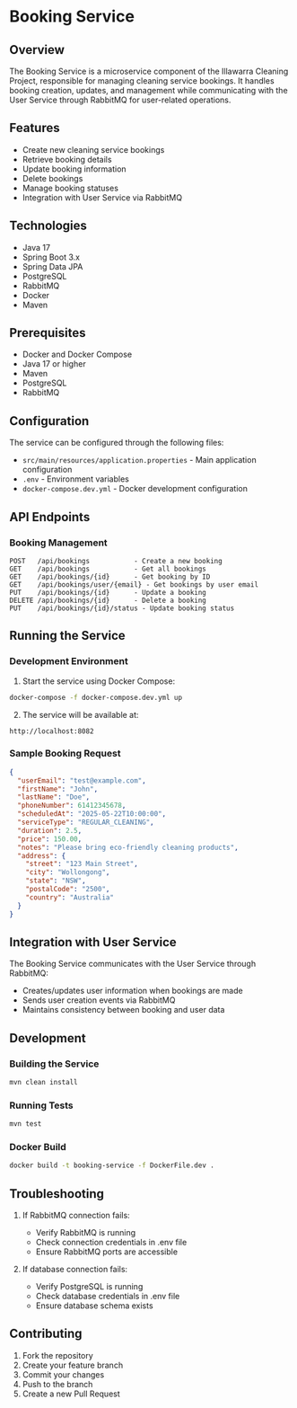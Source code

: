 # Booking Service

## Overview
The Booking Service is a microservice component of the Illawarra Cleaning Project, responsible for managing cleaning service bookings. It handles booking creation, updates, and management while communicating with the User Service through RabbitMQ for user-related operations.

## Features
- Create new cleaning service bookings
- Retrieve booking details
- Update booking information
- Delete bookings
- Manage booking statuses
- Integration with User Service via RabbitMQ

## Technologies
- Java 17
- Spring Boot 3.x
- Spring Data JPA
- PostgreSQL
- RabbitMQ
- Docker
- Maven

## Prerequisites
- Docker and Docker Compose
- Java 17 or higher
- Maven
- PostgreSQL
- RabbitMQ

## Configuration
The service can be configured through the following files:
- `src/main/resources/application.properties` - Main application configuration
- `.env` - Environment variables
- `docker-compose.dev.yml` - Docker development configuration

## API Endpoints

### Booking Management
```
POST   /api/bookings           - Create a new booking
GET    /api/bookings           - Get all bookings
GET    /api/bookings/{id}      - Get booking by ID
GET    /api/bookings/user/{email} - Get bookings by user email
PUT    /api/bookings/{id}      - Update a booking
DELETE /api/bookings/{id}      - Delete a booking
PUT    /api/bookings/{id}/status - Update booking status
```

## Running the Service

### Development Environment
1. Start the service using Docker Compose:
```bash
docker-compose -f docker-compose.dev.yml up
```

2. The service will be available at:
```
http://localhost:8082
```

### Sample Booking Request
```json
{
  "userEmail": "test@example.com",
  "firstName": "John",
  "lastName": "Doe",
  "phoneNumber": 61412345678,
  "scheduledAt": "2025-05-22T10:00:00",
  "serviceType": "REGULAR_CLEANING",
  "duration": 2.5,
  "price": 150.00,
  "notes": "Please bring eco-friendly cleaning products",
  "address": {
    "street": "123 Main Street",
    "city": "Wollongong",
    "state": "NSW",
    "postalCode": "2500",
    "country": "Australia"
  }
}
```

## Integration with User Service
The Booking Service communicates with the User Service through RabbitMQ:
- Creates/updates user information when bookings are made
- Sends user creation events via RabbitMQ
- Maintains consistency between booking and user data

## Development

### Building the Service
```bash
mvn clean install
```

### Running Tests
```bash
mvn test
```

### Docker Build
```bash
docker build -t booking-service -f DockerFile.dev .
```

## Troubleshooting
1. If RabbitMQ connection fails:
   - Verify RabbitMQ is running
   - Check connection credentials in .env file
   - Ensure RabbitMQ ports are accessible

2. If database connection fails:
   - Verify PostgreSQL is running
   - Check database credentials in .env file
   - Ensure database schema exists

## Contributing
1. Fork the repository
2. Create your feature branch
3. Commit your changes
4. Push to the branch
5. Create a new Pull Request
